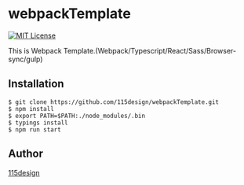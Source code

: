 # webpackTemplate

[![MIT License](http://img.shields.io/badge/license-MIT-blue.svg?style=flat)](LICENSE)

This is Webpack Template.(Webpack/Typescript/React/Sass/Browser-sync/gulp)

## Installation

    $ git clone https://github.com/115design/webpackTemplate.git
    $ npm install
    $ export PATH=$PATH:./node_modules/.bin
    $ typings install
    $ npm run start


## Author

[115design](http://115design.main.jp/)
